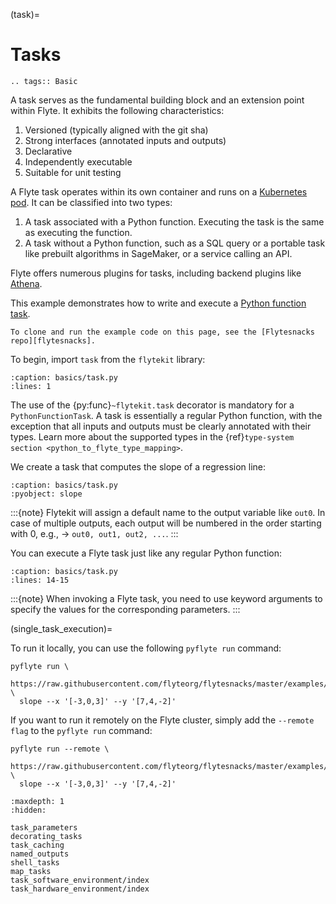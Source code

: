 (task)=

# Tasks

```{eval-rst}
.. tags:: Basic
```

A task serves as the fundamental building block and an extension point within Flyte.
It exhibits the following characteristics:

1. Versioned (typically aligned with the git sha)
2. Strong interfaces (annotated inputs and outputs)
3. Declarative
4. Independently executable
5. Suitable for unit testing

A Flyte task operates within its own container and runs on a [Kubernetes pod](https://kubernetes.io/docs/concepts/workloads/pods/).
It can be classified into two types:

1. A task associated with a Python function. Executing the task is the same as executing the function.
2. A task without a Python function, such as a SQL query or a portable task like prebuilt
   algorithms in SageMaker, or a service calling an API.

Flyte offers numerous plugins for tasks, including backend plugins like
[Athena](https://github.com/flyteorg/flytekit/blob/master/plugins/flytekit-aws-athena/flytekitplugins/athena/task.py).

This example demonstrates how to write and execute a
[Python function task](https://github.com/flyteorg/flytekit/blob/master/flytekit/core/python_function_task.py#L75).

```{note}
To clone and run the example code on this page, see the [Flytesnacks repo][flytesnacks].
```

To begin, import `task` from the `flytekit` library:

```{rli} https://raw.githubusercontent.com/flyteorg/flytesnacks/master/examples/basics/basics/task.py
:caption: basics/task.py
:lines: 1
```

The use of the {py:func}`~flytekit.task` decorator is mandatory for a ``PythonFunctionTask``.
A task is essentially a regular Python function, with the exception that all inputs and outputs must be clearly annotated with their types.
Learn more about the supported types in the {ref}`type-system section <python_to_flyte_type_mapping>`.

We create a task that computes the slope of a regression line:

```{rli} https://raw.githubusercontent.com/flyteorg/flytesnacks/master/examples/basics/basics/task.py
:caption: basics/task.py
:pyobject: slope
```

:::{note}
Flytekit will assign a default name to the output variable like `out0`.
In case of multiple outputs, each output will be numbered in the order
starting with 0, e.g., -> `out0, out1, out2, ...`.
:::

You can execute a Flyte task just like any regular Python function:

```{rli} https://raw.githubusercontent.com/flyteorg/flytesnacks/master/examples/basics/basics/task.py
:caption: basics/task.py
:lines: 14-15
```

:::{note}
When invoking a Flyte task, you need to use keyword arguments to specify
the values for the corresponding parameters.
:::

(single_task_execution)=

To run it locally, you can use the following `pyflyte run` command:
```
pyflyte run \
  https://raw.githubusercontent.com/flyteorg/flytesnacks/master/examples/basics/basics/task.py \
  slope --x '[-3,0,3]' --y '[7,4,-2]'
```

If you want to run it remotely on the Flyte cluster,
simply add the `--remote flag` to the `pyflyte run` command:
```
pyflyte run --remote \
  https://raw.githubusercontent.com/flyteorg/flytesnacks/master/examples/basics/basics/task.py \
  slope --x '[-3,0,3]' --y '[7,4,-2]'
```

```{toctree}
:maxdepth: 1
:hidden:

task_parameters
decorating_tasks
task_caching
named_outputs
shell_tasks
map_tasks
task_software_environment/index
task_hardware_environment/index
```

[flytesnacks]: https://github.com/flyteorg/flytesnacks/tree/master/examples/basics/
